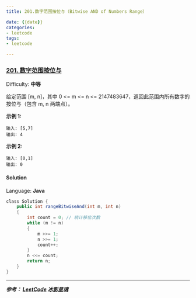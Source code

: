 ```yaml
---
title: 201.数字范围按位与（Bitwise AND of Numbers Range）

date: {{date}}
categories:
- leetcode
tags:
- leetcode

---
```

### [201\. 数字范围按位与](https://leetcode-cn.com/problems/bitwise-and-of-numbers-range/)

Difficulty: **中等**


给定范围 [m, n]，其中 0 <= m <= n <= 2147483647，返回此范围内所有数字的按位与（包含 m, n 两端点）。

**示例 1:**

```
输入: [5,7]
输出: 4
```

**示例 2:**

```
输入: [0,1]
输出: 0
```


#### Solution

Language: **Java**

```java
​class Solution {
    public int rangeBitwiseAnd(int m, int n)
    {
        int count = 0; // 统计移位次数
        while (m != n)
        {
            m >>= 1;
            n >>= 1;
            count++;
        }
        n <<= count;
        return n;
    }
}
```

---
***参考：
[LeetCode](https://leetcode-cn.com/problems/bitwise-and-of-numbers-range/)
[冰影星魂](https://leetcode-cn.com/problems/bitwise-and-of-numbers-range/solution/shu-zi-fan-wei-an-wei-yu-qu-qi-gao-wei-wu-bian-hua/)***
